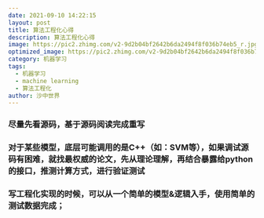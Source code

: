```yaml
---
date: 2021-09-10 14:22:15
layout: post
title: 算法工程化心得
description: 算法工程化心得
image: https://pic2.zhimg.com/v2-9d2b04bf2642b6da2494f8f036b74eb5_r.jpg
optimized_image: https://pic2.zhimg.com/v2-9d2b04bf2642b6da2494f8f036b74eb5_r.jpg
category: 机器学习
tags:
  - 机器学习
  - machine learning
  - 算法工程化
author: 沙中世界
---
```


### 尽量先看源码，基于源码阅读完成重写

### 对于某些模型，底层可能调用的是C++（如：SVM等），如果调试源码有困难，就找最权威的论文，先从理论理解，再结合暴露给python的接口，推测计算方式，进行验证测试

### 写工程化实现的时候，可以从一个简单的模型&逻辑入手，使用简单的测试数据完成；

